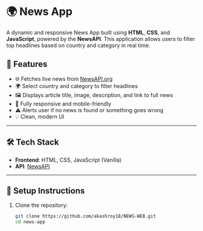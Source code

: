 # 🌍 News App

A dynamic and responsive News App built using **HTML**, **CSS**, and **JavaScript**, powered by the **NewsAPI**. This application allows users to filter top headlines based on country and category in real time.



## 🚀 Features

- 🌐 Fetches live news from [NewsAPI.org](https://newsapi.org/)
- 🌍 Select country and category to filter headlines
- 🖼️ Displays article title, image, description, and link to full news
- 📱 Fully responsive and mobile-friendly
- ⚠️ Alerts user if no news is found or something goes wrong
- 💡 Clean, modern UI

---

## 🛠️ Tech Stack

- **Frontend**: HTML, CSS, JavaScript (Vanilla)
- **API**: [NewsAPI](https://newsapi.org/)

---

## 🔧 Setup Instructions

1. Clone the repository:
   ```bash
   git clone https://github.com/akashroy18/NEWS-WEB.git
   cd news-app
